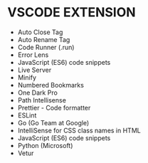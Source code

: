 # VSCODE EXTENSION

- Auto Close Tag
- Auto Rename Tag
- Code Runner (.run)
- Error Lens
- JavaScript (ES6) code snippets
- Live Server
- Minify
- Numbered Bookmarks
- One Dark Pro
- Path Intellisense
- Prettier - Code formatter
- ESLint
- Go (Go Team at Google)
- IntelliSense for CSS class names in HTML
- JavaScript (ES6) code snippets
- Python (Microsoft)
- Vetur
